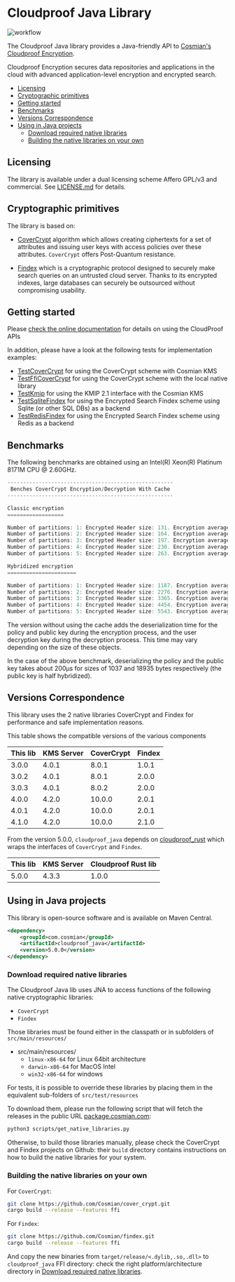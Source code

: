 # Cloudproof Java Library

![workflow](https://github.com/Cosmian/cloudproof_java/actions/workflows/maven.yml/badge.svg)

The Cloudproof Java library provides a Java-friendly API to [Cosmian's Cloudproof Encryption](https://docs.cosmian.com/cloudproof_encryption/use_cases_benefits/).

Cloudproof Encryption secures data repositories and applications in the cloud with advanced application-level encryption and encrypted search.

<!-- toc -->

- [Licensing](#licensing)
- [Cryptographic primitives](#cryptographic-primitives)
- [Getting started](#getting-started)
- [Benchmarks](#benchmarks)
- [Versions Correspondence](#versions-correspondence)
- [Using in Java projects](#using-in-java-projects)
  * [Download required native libraries](#download-required-native-libraries)
  * [Building the native libraries on your own](#building-the-native-libraries-on-your-own)

<!-- tocstop -->

## Licensing

The library is available under a dual licensing scheme Affero GPL/v3 and commercial. See [LICENSE.md](LICENSE.md) for details.

## Cryptographic primitives

The library is based on:

- [CoverCrypt](https://github.com/Cosmian/cover_crypt) algorithm which allows
creating ciphertexts for a set of attributes and issuing user keys with access
policies over these attributes. `CoverCrypt` offers Post-Quantum resistance.

- [Findex](https://github.com/Cosmian/findex) which is a cryptographic protocol designed to securely make search queries on
an untrusted cloud server. Thanks to its encrypted indexes, large databases can
securely be outsourced without compromising usability.

## Getting started

Please [check the online documentation](https://docs.cosmian.com/cloudproof_encryption/use_cases_benefits/) for details on using the CloudProof APIs

In addition, please have a look at the following tests for implementation examples:

- [TestCoverCrypt](./src/test/java/com/cosmian/TestKmsCoverCrypt.java) for using the CoverCrypt scheme with Cosmian KMS
- [TestFfiCoverCrypt](./src/test/java/com/cosmian/TestNativeCoverCrypt.java) for using the CoverCrypt scheme with the local native library
- [TestKmip](./src/test/java/com/cosmian/TestKmip.java) for using the KMIP 2.1 interface with the Cosmian KMS
- [TestSqliteFindex](./src/test/java/com/cosmian/findex/TestSqlite.java) for using the Encrypted Search Findex scheme using Sqlite (or other SQL DBs) as a backend
- [TestRedisFindex](./src/test/java/com/cosmian/findex/TestRedis.java) for using the Encrypted Search Findex scheme using Redis as a backend

## Benchmarks

The following benchmarks are obtained using an Intel(R) Xeon(R) Platinum 8171M CPU @ 2.60GHz.

```c
-----------------------------------------------------
 Benches CoverCrypt Encryption/Decryption With Cache
-----------------------------------------------------

Classic encryption
==================

Number of partitions: 1: Encrypted Header size: 131. Encryption average time: 262971ns (262µs). Decryption average time: 221256ns (221µs)
Number of partitions: 2: Encrypted Header size: 164. Encryption average time: 347328ns (347µs). Decryption average time: 257798ns (257µs)
Number of partitions: 3: Encrypted Header size: 197. Encryption average time: 431084ns (431µs). Decryption average time: 411985ns (411µs)
Number of partitions: 4: Encrypted Header size: 230. Encryption average time: 513750ns (513µs). Decryption average time: 473802ns (473µs)
Number of partitions: 5: Encrypted Header size: 263. Encryption average time: 599409ns (599µs). Decryption average time: 536418ns (536µs)

Hybridized encryption
======================

Number of partitions: 1: Encrypted Header size: 1187. Encryption average time: 320732ns (320µs). Decryption average time: 232779ns (232µs)
Number of partitions: 2: Encrypted Header size: 2276. Encryption average time: 467049ns (467µs). Decryption average time: 273931ns (273µs)
Number of partitions: 3: Encrypted Header size: 3365. Encryption average time: 611346ns (611µs). Decryption average time: 315654ns (315µs)
Number of partitions: 4: Encrypted Header size: 4454. Encryption average time: 754446ns (754µs). Decryption average time: 358415ns (358µs)
Number of partitions: 5: Encrypted Header size: 5543. Encryption average time: 900514ns (900µs). Decryption average time: 400720ns (400µs)
```

The version without using the cache adds the deserialization time for the
policy and public key during the encryption process, and the user decryption
key during the decryption process. This time may vary depending on the size of
these objects.

In the case of the above benchmark, deserializing the policy and the public key
takes about 200µs for sizes of 1037 and 18935 bytes respectively (the public
key is half hybridized).

## Versions Correspondence

This library uses the 2 native libraries CoverCrypt and Findex for performance and safe implementation reasons.

This table shows the compatible versions of the various components

| This lib | KMS Server | CoverCrypt | Findex |
|----------|------------|------------|--------|
| 3.0.0    | 4.0.1      | 8.0.1      | 1.0.1  |
| 3.0.2    | 4.0.1      | 8.0.1      | 2.0.0  |
| 3.0.3    | 4.0.1      | 8.0.2      | 2.0.0  |
| 4.0.0    | 4.2.0      | 10.0.0     | 2.0.1  |
| 4.0.1    | 4.2.0      | 10.0.0     | 2.0.1  |
| 4.1.0    | 4.2.0      | 10.0.0     | 2.1.0  |

From the version 5.0.0, `cloudproof_java` depends on [cloudproof_rust](https://github.com/Cosmian/cloudproof_rust) which wraps the interfaces of `CoverCrypt` and `Findex`.

| This lib | KMS Server | Cloudproof Rust lib |
|----------|------------|---------------------|
| 5.0.0    | 4.3.3      | 1.0.0               |

## Using in Java projects

This library is open-source software and is available on Maven Central.

```xml
<dependency>
    <groupId>com.cosmian</groupId>
    <artifactId>cloudproof_java</artifactId>
    <version>5.0.0</version>
</dependency>
```

### Download required native libraries

The Cloudproof Java lib uses JNA to access functions of the following native cryptographic libraries:

- `CoverCrypt`
- `Findex`

Those libraries must be found either in the classpath or in subfolders of `src/main/resources/`

- src/main/resources/
  - `linux-x86-64` for Linux 64bit architecture
  - `darwin-x86-64` for MacOS Intel
  - `win32-x86-64` for windows

For tests, it is possible to override these libraries by placing them in the equivalent sub-folders of `src/test/resources`

To download them, please run the following script that will fetch the releases in the public URL [package.cosmian.com](https://package.cosmian.com):

```bash
python3 scripts/get_native_libraries.py
```

Otherwise, to build those libraries manually, please check the CoverCrypt and Findex projects on Github: their `build` directory contains instructions on how to build the native libraries for your system.

### Building the native libraries on your own

For `CoverCrypt`:

```bash
git clone https://github.com/Cosmian/cover_crypt.git
cargo build --release --features ffi
```

For `Findex`:

```bash
git clone https://github.com/Cosmian/findex.git
cargo build --release --features ffi
```

And copy the new binaries from `target/release/<.dylib,.so,.dll>` to `cloudproof_java` FFI directory: check the right platform/architecture directory in [Download required native libraries](#download-required-native-libraries).

